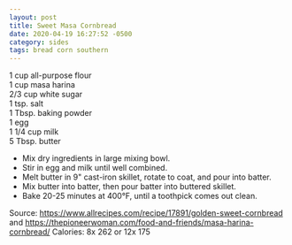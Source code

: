 ```yaml
---
layout: post
title: Sweet Masa Cornbread
date: 2020-04-19 16:27:52 -0500
category: sides
tags: bread corn southern
---
```

1 cup all-purpose flour  
1 cup masa harina  
2/3 cup white sugar  
1 tsp. salt  
1 Tbsp. baking powder  
1 egg  
1 1/4 cup milk  
5 Tbsp. butter  

  * Mix dry ingredients in large mixing bowl.
  * Stir in egg and milk until well combined.
  * Melt butter in 9" cast-iron skillet, rotate to coat, and pour into batter.
  * Mix butter into batter, then pour batter into buttered skillet.
  * Bake 20-25 minutes at 400°F, until a toothpick comes out clean.

Source: <a href="https://www.allrecipes.com/recipe/17891/golden-sweet-cornbread/">https://www.allrecipes.com/recipe/17891/golden-sweet-cornbread</a> and <a href="https://thepioneerwoman.com/food-and-friends/masa-harina-cornbread/">https://thepioneerwoman.com/food-and-friends/masa-harina-cornbread/</a>
Calories: 8x 262 or 12x 175  
